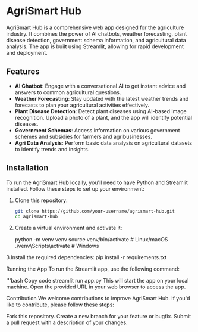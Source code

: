# AgriSmart Hub

AgriSmart Hub is a comprehensive web app designed for the agriculture industry. It combines the power of AI chatbots, weather forecasting, plant disease detection, government schema information, and agricultural data analysis. The app is built using Streamlit, allowing for rapid development and deployment.

## Features

- **AI Chatbot**: Engage with a conversational AI to get instant advice and answers to common agricultural questions.
- **Weather Forecasting**: Stay updated with the latest weather trends and forecasts to plan your agricultural activities effectively.
- **Plant Disease Detection**: Detect plant diseases using AI-based image recognition. Upload a photo of a plant, and the app will identify potential diseases.
- **Government Schemas**: Access information on various government schemes and subsidies for farmers and agribusinesses.
- **Agri Data Analysis**: Perform basic data analysis on agricultural datasets to identify trends and insights.

## Installation

To run the AgriSmart Hub locally, you'll need to have Python and Streamlit installed. Follow these steps to set up your environment:

1. Clone this repository:

   ```bash
   git clone https://github.com/your-username/agrismart-hub.git
   cd agrismart-hub
2. Create a virtual environment and activate it:

   python -m venv venv
   source venv/bin/activate  # Linux/macOS
   .\venv\Scripts\activate  # Windows
   
3.Install the required dependencies:
    pip install -r requirements.txt

Running the App
To run the Streamlit app, use the following command:

'''bash
Copy code
streamlit run app.py
This will start the app on your local machine. Open the provided URL in your web browser to access the app.

Contribution
We welcome contributions to improve AgriSmart Hub. If you'd like to contribute, please follow these steps:

Fork this repository.
Create a new branch for your feature or bugfix.
Submit a pull request with a description of your changes.


